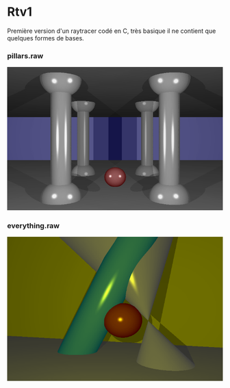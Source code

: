 # Rtv1

Première version d'un raytracer codé en C, très basique il ne contient que quelques formes de bases.

### pillars.raw
![alt tag](/screenshots/pillars.png)

### everything.raw
![alt tag](/screenshots/everything.png)
